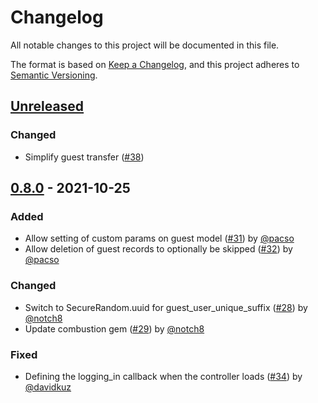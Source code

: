 # Changelog
All notable changes to this project will be documented in this file.

The format is based on [Keep a Changelog](https://keepachangelog.com/en/1.0.0/),
and this project adheres to [Semantic Versioning](https://semver.org/spec/v2.0.0.html).

## [Unreleased]
### Changed
- Simplify guest transfer ([#38](https://github.com/cbeer/devise-guests/pull/38))

## [0.8.0] - 2021-10-25
### Added
- Allow setting of custom params on guest model ([#31](https://github.com/cbeer/devise-guests/pull/31)) by [@pacso](https://github.com/pacso)
- Allow deletion of guest records to optionally be skipped ([#32](https://github.com/cbeer/devise-guests/pull/32)) by [@pacso](https://github.com/pacso)

### Changed
- Switch to SecureRandom.uuid for guest_user_unique_suffix ([#28](https://github.com/cbeer/devise-guests/pull/28)) by [@notch8](https://github.com/notch8)
- Update combustion gem ([#29](https://github.com/cbeer/devise-guests/pull/29)) by [@notch8](https://github.com/notch8)

### Fixed
- Defining the logging_in callback when the controller loads ([#34](https://github.com/cbeer/devise-guests/pull/34)) by [@davidkuz](https://github.com/davidkuz)

[Unreleased]: https://github.com/cbeer/devise-guests/compare/v0.8.0...HEAD
[0.8.0]: https://github.com/cbeer/devise-guests/compare/v0.7.0...v0.8.0
